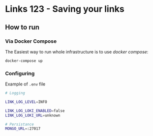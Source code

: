 # Links 123 - Saving your links

## How to run

### Via Docker Compose
The Easiest way to run whole infrastructure is to use _docker compose_:
~~~bash
docker-compose up
~~~

### Configuring

Example of `.env` file

~~~bash
# Logging

LINK_LOG_LEVEL=INFO

LINK_LOG_LOKI_ENABLED=false
LINK_LOG_LOKI_URL=unknown

# Persistance
MONGO_URL=:27017

~~~
